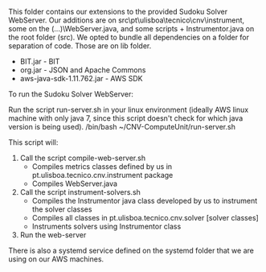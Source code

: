 This folder contains our extensions to the provided Sudoku Solver WebServer.
Our additions are on src\pt\ulisboa\tecnico\cnv\instrument, some on the (...)\WebServer.java, and some scripts + Instrumentor.java on the root folder (src).
We opted to bundle all dependencies on a folder for separation of code. Those are on lib folder. 
- BIT.jar - BIT
- org.jar - JSON and Apache Commons
- aws-java-sdk-1.11.762.jar - AWS SDK

To run the Sudoku Solver WebServer:

Run the script run-server.sh in your linux environment (ideally AWS linux machine with only java 7, since this script doesn't check for which java version is being used).
/bin/bash ~/CNV-ComputeUnit/run-server.sh

This script will:
1. Call the script compile-web-server.sh
	- Compiles metrics classes defined by us in pt.ulisboa.tecnico.cnv.instrument package
	- Compiles WebServer.java 
2. Call the script instrument-solvers.sh
	- Compiles the Instrumentor java class developed by us to instrument the solver classes 
	- Compiles all classes in pt.ulisboa.tecnico.cnv.solver [solver classes]
	- Instruments solvers using Instrumentor class
3. Run the web-server

There is also a systemd service defined on the systemd folder that we are using on our AWS machines.